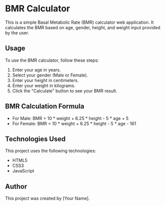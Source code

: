 # BMR Calculator

This is a simple Basal Metabolic Rate (BMR) calculator web application. It calculates the BMR based on age, gender, height, and weight input provided by the user.

## Usage

To use the BMR calculator, follow these steps:
1. Enter your age in years.
2. Select your gender (Male or Female).
3. Enter your height in centimeters.
4. Enter your weight in kilograms.
5. Click the "Calculate" button to see your BMR result.

## BMR Calculation Formula

- For Male: BMR = 10 * weight + 6.25 * height - 5 * age + 5
- For Female: BMR = 10 * weight + 6.25 * height - 5 * age - 161

## Technologies Used

This project uses the following technologies:
- HTML5
- CSS3
- JavaScript

## Author

This project was created by [Your Name].